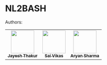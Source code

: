 # NL2BASH

<p>Authors:
<table>
  <tr>
    <td align="center"><a href="https://github.com/JayProngs"><img src="https://avatars.githubusercontent.com/u/38587156?v=4" width="75px;" alt=""/><br /><sub><b>Jayesh Thakur</b></sub></a></td>
    <td align="center"><a href="https://github.com/saivikasreddy717"><img src="https://avatars.githubusercontent.com/u/143281993?v=4" width="75px;" alt=""/><br /><sub><b>Sai Vikas</b></sub></a></td>
    <td align="center"><a href="https://github.com/aryansharma2k2"><img src="https://avatars.githubusercontent.com/u/118040810?v=4" width="75px;" alt=""/><br /><sub><b>Aryan Sharma</b></sub></a></td>
  </tr>
</table>
